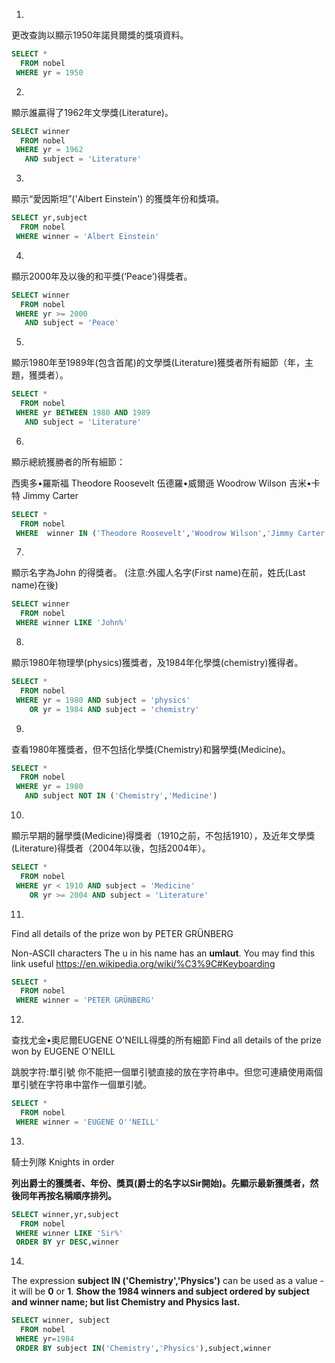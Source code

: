 1.
更改查詢以顯示1950年諾貝爾獎的獎項資料。

```sql
SELECT *
  FROM nobel
 WHERE yr = 1950
```
2.
顯示誰贏得了1962年文學獎(Literature)。

```sql
SELECT winner
  FROM nobel
 WHERE yr = 1962
   AND subject = 'Literature'
```
3.
顯示“愛因斯坦”('Albert Einstein') 的獲獎年份和獎項。

```sql
SELECT yr,subject
  FROM nobel
 WHERE winner = 'Albert Einstein'
```
4.
顯示2000年及以後的和平獎(‘Peace’)得獎者。

```sql
SELECT winner
  FROM nobel
 WHERE yr >= 2000
   AND subject = 'Peace'
```
5.
顯示1980年至1989年(包含首尾)的文學獎(Literature)獲獎者所有細節（年，主題，獲獎者）。

```sql
SELECT *
  FROM nobel
 WHERE yr BETWEEN 1980 AND 1989
   AND subject = 'Literature'
```
6.
顯示總統獲勝者的所有細節：

西奧多•羅斯福 Theodore Roosevelt
伍德羅•威爾遜 Woodrow Wilson
吉米•卡特 Jimmy Carter

```sql
SELECT * 
  FROM nobel
 WHERE  winner IN ('Theodore Roosevelt','Woodrow Wilson','Jimmy Carter')
```
7.
顯示名字為John 的得獎者。 (注意:外國人名字(First name)在前，姓氏(Last name)在後)

```sql
SELECT winner
  FROM nobel
 WHERE winner LIKE 'John%'
```
8.
顯示1980年物理學(physics)獲獎者，及1984年化學獎(chemistry)獲得者。

```sql
SELECT *
  FROM nobel
 WHERE yr = 1980 AND subject = 'physics'
    OR yr = 1984 AND subject = 'chemistry'
```
9.
查看1980年獲獎者，但不包括化學獎(Chemistry)和醫學獎(Medicine)。

```sql
SELECT *
  FROM nobel
 WHERE yr = 1980
   AND subject NOT IN ('Chemistry','Medicine') 
```
10.
顯示早期的醫學獎(Medicine)得獎者（1910之前，不包括1910），及近年文學獎(Literature)得獎者（2004年以後，包括2004年）。

```sql
SELECT *
  FROM nobel
 WHERE yr < 1910 AND subject = 'Medicine'
    OR yr >= 2004 AND subject = 'Literature'
```
11.
Find all details of the prize won by PETER GRÜNBERG

Non-ASCII characters
The u in his name has an **umlaut**. You may find this link useful https://en.wikipedia.org/wiki/%C3%9C#Keyboarding

```sql
SELECT *
  FROM nobel
 WHERE winner = 'PETER GRÜNBERG'
```
12.
查找尤金•奧尼爾EUGENE O'NEILL得獎的所有細節 Find all details of the prize won by EUGENE O'NEILL

跳脫字符:單引號
你不能把一個單引號直接的放在字符串中。但您可連續使用兩個單引號在字符串中當作一個單引號。

```sql
SELECT *
  FROM nobel
 WHERE winner = 'EUGENE O''NEILL'
```
13.
騎士列隊 Knights in order

**列出爵士的獲獎者、年份、獎頁(爵士的名字以Sir開始)。先顯示最新獲獎者，然後同年再按名稱順序排列。**

```sql
SELECT winner,yr,subject
  FROM nobel
 WHERE winner LIKE 'Sir%'
 ORDER BY yr DESC,winner
```
14.
The expression **subject IN ('Chemistry','Physics')** can be used as a value - it will be **0** or **1**.
**Show the 1984 winners and subject ordered by subject and winner name; but list Chemistry and Physics last.**

```sql
SELECT winner, subject
  FROM nobel
 WHERE yr=1984
 ORDER BY subject IN('Chemistry','Physics'),subject,winner
```
